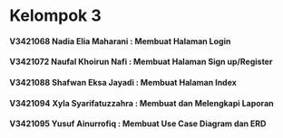 # Kelompok 3
####  V3421068  Nadia Elia Maharani : Membuat Halaman Login
####  V3421072  Naufal Khoirun Nafi : Membuat Halaman Sign up/Register
####  V3421088  Shafwan Eksa Jayadi : Membuat Halaman Index
####  V3421094  Xyla Syarifatuzzahra : Membuat dan Melengkapi Laporan
####  V3421095  Yusuf Ainurrofiq : Membuat Use Case Diagram dan ERD
